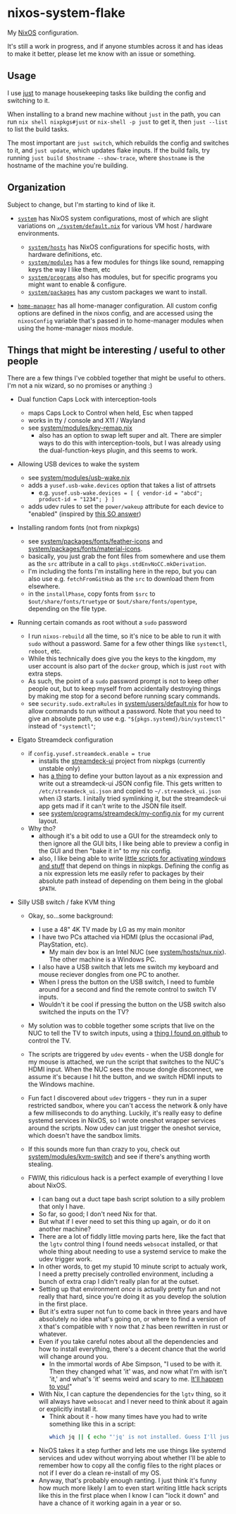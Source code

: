 # nixos-system-flake

My [NixOS](https://nixos.org) configuration. 

It's still a work in progress, and if anyone stumbles across it and has ideas to make it better, please let me know with an issue or something.

## Usage

I use [just](https://github.com/casey/just) to manage housekeeping tasks like building the config and switching to it.

When installing to a brand new machine without `just` in the path, you can run `nix shell nixpkgs#just` or `nix-shell -p just` to get it, then `just --list` to list the build tasks.

The most important are `just switch`, which rebuilds the config and switches to it, and `just update`, which updates flake inputs. If the build fails, try running `just build $hostname --show-trace`, where `$hostname` is the hostname of the machine you're building.

## Organization

Subject to change, but I'm starting to kind of like it.

- [`system`](./system) has NixOS system configurations, most of which are slight variations on [`./system/default.nix`](./system/default.nix) for various VM host / hardware environments.
  - [`system/hosts`](./system/hosts/) has NixOS configurations for specific hosts, with hardware definitions, etc.
  - [`system/modules`](./system/modules/) has a few modules for things like sound, remapping keys the way I like them, etc
  - [`system/programs`](./system/programs/) also has modules, but for specific programs you might want to enable & configure.
  - [`system/packages`](./system/packages/) has any custom packages we want to install.
  

- [`home-manager`](./home-manager/) has all home-manager configuration. All custom config options are defined in the nixos config, and are accessed using the `nixosConfig` variable that's passed in to home-manager modules when using the home-manager nixos module.

## Things that might be interesting / useful to other people

There are a few things I've cobbled together that might be useful to others. I'm not a nix wizard, so no promises or anything :)

- Dual function Caps Lock with interception-tools
  - maps Caps Lock to Control when held, Esc when tapped
  - works in tty / console and X11 / Wayland
  - see [system/modules/key-remap.nix](./system/modules/key-remap.nix)
    - also has an option to swap left super and alt. There are simpler ways to do this with interception-tools, but I was already using the dual-function-keys plugin, and this seems to work.

- Allowing USB devices to wake the system
  - see [system/modules/usb-wake.nix](./system/modules/usb-wake.nix)
  - adds a `yusef.usb-wake.devices` option that takes a list of attrsets
    - e.g. `yusef.usb-wake.devices = [ { vendor-id = "abcd"; product-id = "1234"; } ]`
  - adds udev rules to set the `power/wakeup` attribute for each device to "enabled" (inspired by [this SO answer](https://unix.stackexchange.com/a/532839))

- Installing random fonts (not from nixpkgs)
  - see [system/packages/fonts/feather-icons](system/packages/fonts/feather-icons) and [system/packages/fonts/material-icons](system/packages/fonts/material-icons).
  - basically, you just grab the font files from somewhere and use them as the `src` attribute in a call to `pkgs.stdEnvNoCC.mkDerivation`.
  - I'm including the fonts I'm installing here in the repo, but you can also use e.g. `fetchFromGitHub` as the `src` to download them from elsewhere.
  - in the `installPhase`, copy fonts from `$src` to `$out/share/fonts/truetype` or `$out/share/fonts/opentype`, depending on the file type.

- Running certain comands as root without a `sudo` password
  - I run `nixos-rebuild` all the time, so it's nice to be able to run it with `sudo` without a password. Same for a few other things like `systemctl`, `reboot`, etc.
  - While this technically does give you the keys to the kingdom, my user account is also part of the `docker` group, which is just `root` with extra steps. 
  - As such, the point of a `sudo` password prompt is not to keep other people out, but to keep myself from accidentally destroying things by making me stop for a second before running scary commands.
  - see `security.sudo.extraRules` in [system/users/default.nix](./system/users/default.nix) for how to allow commands to run without a password. Note that you need to give an absolute path, so use e.g. `"${pkgs.systemd}/bin/systemctl"` instead of `"systemctl"`;

- Elgato Streamdeck configuration
  - if `config.yusef.streamdeck.enable = true`
    - installs the [streamdeck-ui](https://timothycrosley.github.io/streamdeck-ui/) project from nixpkgs (currently unstable only)
    - has [a thing](./system/programs/streamdeck/settings.nix) to define your button layout as a nix expression and write out a streamdeck-ui JSON config file. This gets written to `/etc/streamdeck_ui.json` and copied to `~/.streamdeck_ui.json` when i3 starts. I initally tried symlinking it, but the streamdeck-ui app gets mad if it can't write to the JSON file itself.
    - see [system/programs/streamdeck/my-config.nix](./system/programs/streamdeck/my-config.nix) for my current layout.
  - Why tho?
    - although it's a bit odd to use a GUI for the streamdeck only to then ignore all the GUI bits, I like being able to preview a config in the GUI and then "bake it in" to my nix config.
    - also, I like being able to write [little scripts for activating windows and stuff](./system/programs/streamdeck/scripts/) that depend on things in nixpkgs. Defining the config as a nix expression lets me easily refer to packages by their absolute path instead of depending on them being in the global `$PATH`.

- Silly USB switch / fake KVM thing
  - Okay, so...some background:
    - I use a 48" 4K TV made by LG as my main monitor
    - I have two PCs attached via HDMI (plus the occasional iPad, PlayStation, etc).
      - My main dev box is an Intel NUC (see [system/hosts/nux.nix](./system/hosts/nux.nix)). The other machine is a Windows PC.
    - I also have a USB switch that lets me switch my keyboard and mouse reciever dongles from one PC to another.
    - When I press the button on the USB switch, I need to fumble around for a second and find the remote control to switch TV inputs.
    - Wouldn't it be cool if pressing the button on the USB switch also switched the inputs on the TV?
  - My solution was to cobble together some scripts that live on the NUC to tell the TV to switch inputs, using a [thing I found on github](https://github.com/SaschaWessel/lgtv) to control the TV.
  - The scripts are triggered by `udev` events - when the USB dongle for my mouse is attached, we run the script that switches to the NUC's HDMI input. When the NUC sees the mouse dongle disconnect, we assume it's because I hit the button, and we switch HDMI inputs to the Windows machine.
  - Fun fact I discovered about `udev` triggers - they run in a super restricted sandbox, where you can't access the network & only have a few milliseconds to do anything. Luckily, it's really easy to define systemd services in NixOS, so I wrote oneshot wrapper services around the scripts. Now udev can just trigger the oneshot service, which doesn't have the sandbox limits.
  - If this sounds more fun than crazy to you, check out [system/modules/kvm-switch](./system/modules/kvm-switch) and see if there's anything worth stealing.

  - FWIW, this ridiculous hack is a perfect example of everything I love about NixOS. 
    - I can bang out a duct tape bash script solution to a silly problem that only I have.
    - So far, so good; I don't need Nix for that.
    - But what if I ever need to set this thing up again, or do it on another machine?
    - There are a lot of fiddly little moving parts here, like the fact that the `lgtv` control thing I found needs `websocat` installed, or that whole thing about needing to use a systemd service to make the udev trigger work.
    - In other words, to get my stupid 10 minute script to actualy work, I need a pretty precisely controlled environment, including a bunch of extra crap I didn't really plan for at the outset.
    - Setting up that environment _once_ is actually pretty fun and not really that hard, since you're doing it as you develop the solution in the first place.
    - But it's extra super not fun to come back in three years and have absolutely no idea what's going on, or where to find a version of `X` that's compatible with `Y` now that `Z` has been rewritten in rust or whatever.
    - Even if you take careful notes about all the dependencies and how to install everything, there's a decent chance that the world will change around you. 
      - In the immortal words of Abe Simpson, "I used to be with it. Then they changed what 'it' was, and now what I'm with isn't 'it,' and what's 'it' seems weird and scary to me. [It'll happen to you!](https://frinkiac.com/meme/S07E24/358040/m/SXQnbGwgaGFwcGVuIHRvIHlvdS4uLg==)"
    - With Nix, I can capture the dependencies for the `lgtv` thing, so it will always have `websocat` and I never need to think about it again or explicitly install it.
      - Think about it - how many times have you had to write something like this in a script:
        ```bash
        which jq || { echo "'jq' is not installed. Guess I'll just die then..."; exit 1 }
        ```
    - NixOS takes it a step further and lets me use things like systemd services and udev without worrying about whether I'll be able to remember how to copy all the config files to the right places or not if I ever do a clean re-install of my OS.
    - Anyway, that's probably enough ranting. I just think it's funny how much more likely I am to even start writing little hack scripts like this in the first place when I know I can "lock it down" and have a chance of it working again in a year or so.
